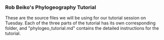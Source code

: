 ### Rob Beiko's Phylogeography Tutorial

These are the source files we will be using for our tutorial session on Tuesday. Each of the three parts of the tutorial has its own corresponding folder, and "phylogeo_tutorial.md" contains the detailed instructions for the tutorial.
